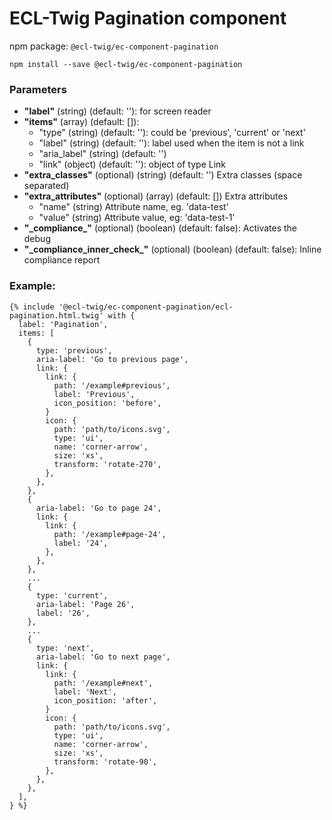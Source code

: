 # ECL-Twig Pagination component

npm package: `@ecl-twig/ec-component-pagination`

```shell
npm install --save @ecl-twig/ec-component-pagination
```

### Parameters

- **"label"** (string) (default: ''): for screen reader
- **"items"** (array) (default: []):
  - "type" (string) (default: ''): could be 'previous', 'current' or 'next'
  - "label" (string) (default: ''): label used when the item is not a link
  - "aria_label" (string) (default: '')
  - "link" (object) (default: ''): object of type Link
- **"extra_classes"** (optional) (string) (default: '') Extra classes (space separated)
- **"extra_attributes"** (optional) (array) (default: []) Extra attributes
  - "name" (string) Attribute name, eg. 'data-test'
  - "value" (string) Attribute value, eg: 'data-test-1'
- **"\_compliance\_"** (optional) (boolean) (default: false): Activates the debug
- **"\_compliance_inner_check\_"** (optional) (boolean) (default: false): Inline compliance report

### Example:

<!-- prettier-ignore -->
```twig
{% include '@ecl-twig/ec-component-pagination/ecl-pagination.html.twig' with { 
  label: 'Pagination', 
  items: [ 
    { 
      type: 'previous', 
      aria-label: 'Go to previous page', 
      link: { 
        link: { 
          path: '/example#previous', 
          label: 'Previous', 
          icon_position: 'before', 
        } 
        icon: { 
          path: 'path/to/icons.svg', 
          type: 'ui', 
          name: 'corner-arrow', 
          size: 'xs', 
          transform: 'rotate-270', 
        }, 
      }, 
    }, 
    { 
      aria-label: 'Go to page 24', 
      link: { 
        link: { 
          path: '/example#page-24', 
          label: '24', 
        }, 
      }, 
    }, 
    ... 
    { 
      type: 'current', 
      aria-label: 'Page 26', 
      label: '26', 
    }, 
    ... 
    { 
      type: 'next', 
      aria-label: 'Go to next page', 
      link: { 
        link: { 
          path: '/example#next', 
          label: 'Next', 
          icon_position: 'after', 
        } 
        icon: { 
          path: 'path/to/icons.svg', 
          type: 'ui', 
          name: 'corner-arrow', 
          size: 'xs', 
          transform: 'rotate-90', 
        }, 
      }, 
    }, 
  ], 
} %}
```

